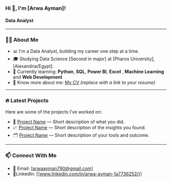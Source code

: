 ### Hi 👋, I'm [Arwa Ayman]!
#### Data Analyst

---

### 🧑‍💻 About Me

- 📊 I'm a Data Analyst, building my career one step at a time.
- 🎓 Studying Data Science [Second in major] at [Pharos University], [Alexandria/Egypt].
- 🐍 Currently learning: **Python**, **SQL**, **Power BI**,  **Excel** , **Machine Learning** and  **Web Development**
- 📃 Know more about me: [My CV](#) *(replace with a link to your resume)*

---

### 🔥 Latest Projects

Here are some of the projects I’ve worked on:
- 🧠 [Project Name](#) — Short description of what you did.
- 📈 [Project Name](#) — Short description of the insights you found.
- 🗂️ [Project Name](#) — Short description of your tools and outcome.

---

### 📫 Connect With Me
- 📧 Email: [arwaayman790@gmail.com]
- 🔗LinkedIn: [(www.linkedin.com/in/arwa-ayman-1a7736252/)]




